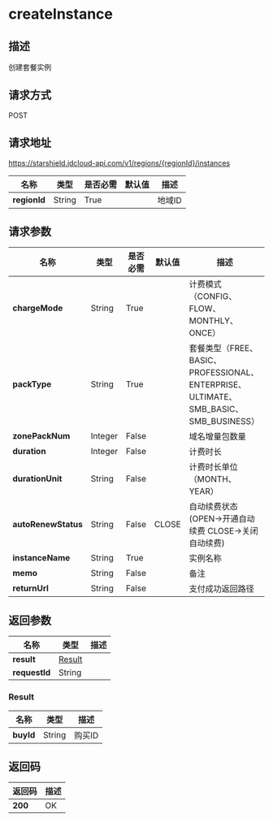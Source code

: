 # createInstance


## 描述
创建套餐实例

## 请求方式
POST

## 请求地址
https://starshield.jdcloud-api.com/v1/regions/{regionId}/instances

|名称|类型|是否必需|默认值|描述|
|---|---|---|---|---|
|**regionId**|String|True| |地域ID|

## 请求参数
|名称|类型|是否必需|默认值|描述|
|---|---|---|---|---|
|**chargeMode**|String|True| |计费模式（CONFIG、FLOW、MONTHLY、ONCE）|
|**packType**|String|True| |套餐类型（FREE、BASIC、PROFESSIONAL、ENTERPRISE、ULTIMATE、SMB_BASIC、SMB_BUSINESS）|
|**zonePackNum**|Integer|False| |域名增量包数量|
|**duration**|Integer|False| |计费时长|
|**durationUnit**|String|False| |计费时长单位（MONTH、YEAR）|
|**autoRenewStatus**|String|False|CLOSE|自动续费状态(OPEN->开通自动续费 CLOSE->关闭自动续费)|
|**instanceName**|String|True| |实例名称|
|**memo**|String|False| |备注|
|**returnUrl**|String|False| |支付成功返回路径|


## 返回参数
|名称|类型|描述|
|---|---|---|
|**result**|[Result](createInstance#result)| |
|**requestId**|String| |

### <div id="result">Result</div>
|名称|类型|描述|
|---|---|---|
|**buyId**|String|购买ID|

## 返回码
|返回码|描述|
|---|---|
|**200**|OK|
